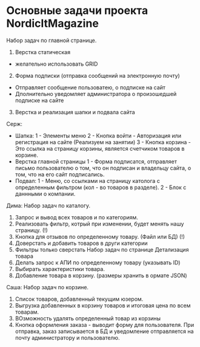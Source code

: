 # Основные задачи проекта NordicItMagazine

Набор задач по главной странице. 
1) Верстка статическая 
- желательно использовать GRID
2) Форма подписки (отправка сообщений на электронную почту)
- Отправляет сообщение пользоватею, о подписке на сайт
- Дполнительно уведомляет администратора о произошедшей подписке на сайте
3) Верстка и реализация шапки и подвала сайта

Серж:
- Шапка:
1 - Элементы меню
2 - Кнопка войти - Авторизация или регистрация на сайте (Реализуем на занятии)
3 - Кнопка корзина - Это ссылка на страницу корзины, является счетчиком товаров в корзине.
- Верстка главной страницы
1 - Форма подписатся, отправляет письмо пользователю о том, что он подписан и владельцу сайта, о том, что на его сайт подписались.
- Подвал:
1 - Меню, со ссылками на страницу католога с определенным фильтром (кол - во товаров в разделе).
2 - Блок с даннными о компании.

Дима:
Набор задач по каталогу.
1) Запрос и вывод всех товаров и по категориям.
2) Реализовать фильтр, котрый при изменении, будет менять нашу страницу. (!)
3) Кнопка для отзывов по определенному товару. (Файл или БД) (!)
4) Доверстать и добавить товаров в други категории
5) Фильтры только сверстать
Набор задач по странице Детализация товара
1) Делать запрос к АПИ по определенному товару (указывать ID)
2) Выбирать характеристики товара.
3) Добавление товара в корзину. (размеры хранить в ормате JSON)

Саша:
Набор задач по корзине.
1) Список товаров, добавленный текущим юзером.
2) Выгрузка добавленных в корзину товаров и итоговая цена по всем товарам.
3) ВОзможность удалять определенный товар из корзины
4) Кнопка оформления заказа - выводит форму для пользователя. При отправка, заказ записывается в БД и уведомление отправляется на почту администратору и пользователю.








